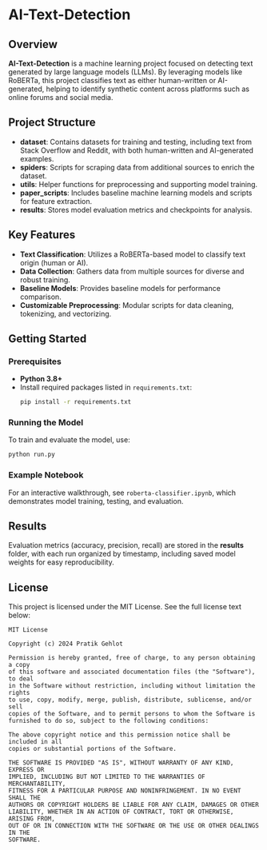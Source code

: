 
# AI-Text-Detection

## Overview
**AI-Text-Detection** is a machine learning project focused on detecting text generated by large language models (LLMs). By leveraging models like RoBERTa, this project classifies text as either human-written or AI-generated, helping to identify synthetic content across platforms such as online forums and social media.

## Project Structure
- **dataset**: Contains datasets for training and testing, including text from Stack Overflow and Reddit, with both human-written and AI-generated examples.
- **spiders**: Scripts for scraping data from additional sources to enrich the dataset.
- **utils**: Helper functions for preprocessing and supporting model training.
- **paper_scripts**: Includes baseline machine learning models and scripts for feature extraction.
- **results**: Stores model evaluation metrics and checkpoints for analysis.

## Key Features
- **Text Classification**: Utilizes a RoBERTa-based model to classify text origin (human or AI).
- **Data Collection**: Gathers data from multiple sources for diverse and robust training.
- **Baseline Models**: Provides baseline models for performance comparison.
- **Customizable Preprocessing**: Modular scripts for data cleaning, tokenizing, and vectorizing.

## Getting Started

### Prerequisites
- **Python 3.8+**
- Install required packages listed in `requirements.txt`:
    ```bash
    pip install -r requirements.txt
    ```

### Running the Model
To train and evaluate the model, use:
```bash
python run.py
```

### Example Notebook
For an interactive walkthrough, see `roberta-classifier.ipynb`, which demonstrates model training, testing, and evaluation.

## Results
Evaluation metrics (accuracy, precision, recall) are stored in the **results** folder, with each run organized by timestamp, including saved model weights for easy reproducibility.

## License
This project is licensed under the MIT License. See the full license text below:

```
MIT License

Copyright (c) 2024 Pratik Gehlot

Permission is hereby granted, free of charge, to any person obtaining a copy
of this software and associated documentation files (the "Software"), to deal
in the Software without restriction, including without limitation the rights
to use, copy, modify, merge, publish, distribute, sublicense, and/or sell
copies of the Software, and to permit persons to whom the Software is
furnished to do so, subject to the following conditions:

The above copyright notice and this permission notice shall be included in all
copies or substantial portions of the Software.

THE SOFTWARE IS PROVIDED "AS IS", WITHOUT WARRANTY OF ANY KIND, EXPRESS OR
IMPLIED, INCLUDING BUT NOT LIMITED TO THE WARRANTIES OF MERCHANTABILITY,
FITNESS FOR A PARTICULAR PURPOSE AND NONINFRINGEMENT. IN NO EVENT SHALL THE
AUTHORS OR COPYRIGHT HOLDERS BE LIABLE FOR ANY CLAIM, DAMAGES OR OTHER
LIABILITY, WHETHER IN AN ACTION OF CONTRACT, TORT OR OTHERWISE, ARISING FROM,
OUT OF OR IN CONNECTION WITH THE SOFTWARE OR THE USE OR OTHER DEALINGS IN THE
SOFTWARE.
```
